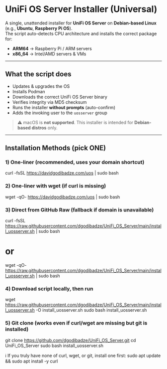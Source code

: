 # UniFi OS Server Installer (Universal)

A single, unattended installer for **UniFi OS Server** on **Debian-based Linux** (e.g., **Ubuntu**, **Raspberry Pi OS**).  
The script auto-detects CPU architecture and installs the correct package for:

- **ARM64** → Raspberry Pi / ARM servers  
- **x86_64** → Intel/AMD servers & VMs  

---

## What the script does
- Updates & upgrades the OS  
- Installs Podman  
- Downloads the correct UniFi OS Server binary  
- Verifies integrity via MD5 checksum  
- Runs the installer **without prompts** (auto-confirm)  
- Adds the invoking user to the `uosserver` group  

> ⚠️ macOS is **not supported**. This installer is intended for **Debian-based distros** only.  

---

## Installation Methods (pick ONE)

### 1) One-liner (recommended, uses your domain shortcut)
curl -fsSL https://davidgodibadze.com/uos | sudo bash

### 2) One-liner with wget (if curl is missing)
wget -qO- https://davidgodibadze.com/uos | sudo bash

### 3) Direct from GitHub Raw (fallback if domain is unavailable)
curl -fsSL https://raw.githubusercontent.com/dgodibadze/UniFi_OS_Server/main/install_uosserver.sh | sudo bash
# or
wget -qO-  https://raw.githubusercontent.com/dgodibadze/UniFi_OS_Server/main/install_uosserver.sh | sudo bash

### 4) Download script locally, then run
wget https://raw.githubusercontent.com/dgodibadze/UniFi_OS_Server/main/install_uosserver.sh -O install_uosserver.sh
sudo bash install_uosserver.sh

### 5) Git clone (works even if curl/wget are missing but git is installed)
git clone https://github.com/dgodibadze/UniFi_OS_Server.git
cd UniFi_OS_Server
sudo bash install_uosserver.sh

ℹ️ If you truly have none of curl, wget, or git, install one first:
sudo apt update && sudo apt install -y curl

